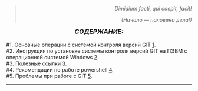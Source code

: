 >_<p style='text-align: right;'> Dimidium facti, qui coepit, facit!</p>_ 
>_<p style='text-align: right;'> (Начало — половина дела!)</p>_ 


 ***<center><big>СОДЕРЖАНИЕ:</big></center>***   
#1. Основные операции с cистемой контроля версий  GIT [1].   
#2. Инструкция по установке системы контроля версий GIT на ПЭВМ с операционной системой Windows [2].   
#3. Полезные ссылки  [3].   
#4. Рекомендации по работе powershell  [4].   
#5. Проблемы при работе с GIT [5].   
 

***
[1]:https://github.com/al-shar/Practice_4.14/blob/Module4/gitmanual.md   
[2]:https://github.com/al-shar/Practice_4.14/blob/Module4/installation.md    
[3]:https://github.com/al-shar/Practice_4.14/blob/Module4/links.md   
[4]:https://github.com/al-shar/Practice_4.14/blob/Module4/ps.md    
[5]:https://github.com/al-shar/Practice_4.14/blob/Module4/problems.md   

